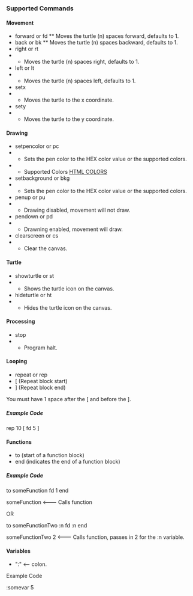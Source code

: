 ### Supported Commands

#### Movement
* forward or fd
** Moves the turtle (n) spaces forward, defaults to 1.
* back or bk 
** Moves the turtle (n) spaces backward, defaults to 1.
* right or rt 
* * Moves the turtle (n) spaces right, defaults to 1.
* left or lt 
* * Moves the turtle (n) spaces left, defaults to 1.
* setx
* * Moves the turtle to the x coordinate.
* sety
* * Moves the turtle to the y coordinate.

#### Drawing
* setpencolor or pc
* * Sets the pen color to the HEX color value or the supported colors.
* * Supported Colors [HTML COLORS](http://www.computerhope.com/htmcolor.htm)
* setbackground or bkg
* * Sets the pen color to the HEX color value or the supported colors.
* penup or pu
* * Drawing disabled, movement will not draw. 
* pendown or pd
* * Drawning enabled, movement will draw.
* clearscreen or cs
* * Clear the canvas.

#### Turtle
* showturtle or st
* * Shows the turtle icon on the canvas.
* hideturtle or ht
* * Hides the turtle icon on the canvas.

#### Processing ####
* stop
* * Program halt.

#### Looping
* repeat or rep
* [  (Repeat block start)
* ] (Repeat block end) 

You must have 1 space after the [ and before the ]. 

##### Example Code

rep 10 [ fd 5 ] 

#### Functions
* to (start of a function block)
* end (indicates the end of a function block)

##### Example Code

to someFunction 
fd 1
end

someFunction   <--- Calls function

OR

to someFunctionTwo :n
fd :n
end

someFunctionTwo 2  <--- Calls function, passes in 2 for the :n variable. 

#### Variables
* ":" <-- colon.

Example Code

:somevar 5

